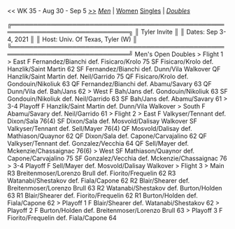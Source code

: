 << WK 35 - Aug 30 - Sep 5 [>>](men_doubles_2136.md)     [*Men*](./men_doubles_2135.md) &vert; [Women](./women_doubles_2135.md)     [Singles](./men_singles_2135.md) &vert; [*Doubles*](./men_doubles_2135.md)

<a name="21-00238"></a>
    ╔═════════════════════════════════════════════════════════════════════════════╗
    ║  Tyler Invite                                                               ║
    ║  Dates: Sep 3-4, 2021                                                       ║
    ║  Host: Univ. Of Texas, Tyler (W)                                            ║
    ╚═════════════════════════════════════════════════════════════════════════════╝
     Men's Open Doubles
     > Flight 1
      > East
          F  Fernandez/Bianchi          def.  Fisicaro/Krolo             75
         SF  Fisicaro/Krolo             def.  Hanzlik/Saint Martin       62
         SF  Fernandez/Bianchi          def.  Dunn/Vila                  Walkover
         QF  Hanzlik/Saint Martin       def.  Neil/Garrido               75
         QF  Fisicaro/Krolo             def.  Gondouin/Nikoliuk          63
         QF  Fernandez/Bianchi          def.  Abamu/Savary               63
         QF  Dunn/Vila                  def.  Bah/Jans                   62
      > West
          F  Bah/Jans                   def.  Gondouin/Nikoliuk          63
         SF  Gondouin/Nikoliuk          def.  Neil/Garrido               63
         SF  Bah/Jans                   def.  Abamu/Savary               61
      > 3-4 Playoff
          F  Hanzlik/Saint Martin       def.  Dunn/Vila                  Walkover
      > South
          F  Abamu/Savary               def.  Neil/Garrido               61
      > Flight 2
      > East
          F  Valkyser/Tennant           def.  Dixon/Sala                 76(4)
         SF  Dixon/Sala                 def.  Mosvold/Dalisay            Walkover
         SF  Valkyser/Tennant           def.  Sell/Mayer                 76(4)
         QF  Mosvold/Dalisay            def.  Mathiason/Quaynor          62
         QF  Dixon/Sala                 def.  Capone/Carvajalino         62
         QF  Valkyser/Tennant           def.  Gonzalez/Vecchia           64
         QF  Sell/Mayer                 def.  Mckenzie/Chassaignac       76(6)
      > West
         SF  Mathiason/Quaynor          def.  Capone/Carvajalino         75
         SF  Gonzalez/Vecchia           def.  Mckenzie/Chassaignac       76
      > 3-4 Playoff
          F  Sell/Mayer                 def.  Mosvold/Dalisay            Walkover
      > Flight 3
      > Main
         R3  Breitenmoser/Lorenzo Brull def.  Fiorito/Frequelin          62
         R3  Watanabi/Shestakov         def.  Fiala/Capone               62
         R2  Blair/Shearer              def.  Breitenmoser/Lorenzo Brull 63
         R2  Watanabi/Shestakov         def.  Burton/Holden              63
         R1  Blair/Shearer              def.  Fiorito/Frequelin          62
         R1  Burton/Holden              def.  Fiala/Capone               62
      > Playoff 1
          F  Blair/Shearer              def.  Watanabi/Shestakov         62
      > Playoff 2
          F  Burton/Holden              def.  Breitenmoser/Lorenzo Brull 63
      > Playoff 3
          F  Fiorito/Frequelin          def.  Fiala/Capone               64